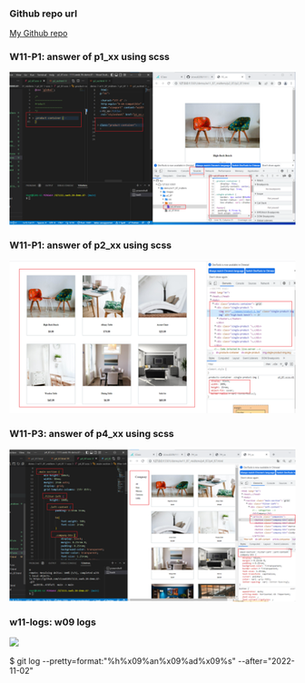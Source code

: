 ### Github repo url

[My Github repo](https://github.com/vicwu0209/1111.sweb.1N-demo.87-.git)

### W11-P1: answer of p1_xx using scss

![](w11-p2.png)

### W11-P1: answer of p2_xx using scss

![](w11-p3.png)

### W11-P3: answer of p4_xx using scss

![](w11-p4.png)

### w11-logs: w09 logs

![](w09-logs.png)

$ git log --pretty=format:"%h%x09%an%x09%ad%x09%s" --after="2022-11-02"
